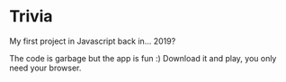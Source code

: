 # Trivia
My first project in Javascript back in... 2019? 

The code is garbage but the app is fun :) Download it and play, you only need your browser.
